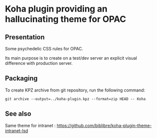# Koha plugin providing an hallucinating theme for OPAC

## Presentation

Some psychedelic CSS rules for OPAC.

Its main purpose is to create on a test/dev server an explicit visual difference with production server.

## Packaging

To create KPZ archive from git repository, run the following command:

``git archive --output=../koha-plugin.kpz --format=zip HEAD -- Koha``

## See also
Same theme for intranet : https://github.com/biblibre/koha-plugin-theme-intranet-lsd

